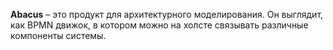 **Abacus** – это продукт для архитектурного моделирования.
Он выглядит, как BPMN движок, в котором можно на холсте связывать различные компоненты системы.
